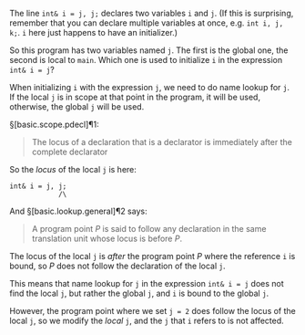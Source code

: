 The line `int& i = j, j;` declares two variables `i` and `j`. (If this is surprising, remember that you can declare multiple variables at once, e.g. `int i, j, k;`. `i` here just happens to have an initializer.)

So this program has two variables named `j`. The first is the global one, the second is local to `main`. Which one is used to initialize `i` in the expression `int& i = j`?

When initializing `i` with the expression `j`, we need to do name lookup for `j`. If the local `j` is in scope at that point in the program, it will be used, otherwise, the global `j` will be used.

§[basic.scope.pdecl]¶1:
> The locus of a declaration that is a declarator is immediately after the complete declarator

So the *locus* of the local `j` is here:
```
int& i = j, j;
            /\
```

And §[basic.lookup.general]¶2 says:

> A program point *P* is said to follow any declaration in the same translation unit whose locus is before *P*.

The locus of the local `j` is *after* the program point *P* where the reference `i` is bound, so *P* does not follow the declaration of the local `j`.

This means that name lookup for `j` in the expression `int& i = j` does not find the local `j`, but rather the global `j`, and `i` is bound to the global `j`.

However, the program point where we set `j = 2` does follow the locus of the local `j`, so we modify the *local* `j`, and the `j` that `i` refers to is not affected.